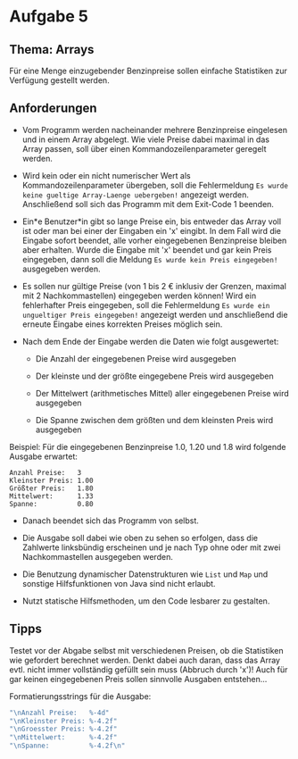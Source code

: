 # Aufgabe 5

## Thema: Arrays

Für eine Menge einzugebender Benzinpreise sollen einfache Statistiken zur Verfügung gestellt werden.

## Anforderungen

* Vom Programm werden nacheinander mehrere Benzinpreise eingelesen und in einem Array abgelegt. Wie viele Preise dabei maximal in das Array passen, soll über einen Kommandozeilenparameter geregelt werden.

* Wird kein oder ein nicht numerischer Wert als Kommandozeilenparameter übergeben, soll die Fehlermeldung `Es wurde keine gueltige Array-Laenge uebergeben!` angezeigt werden. Anschließend soll sich das Programm mit dem Exit-Code 1 beenden.

* Ein*e Benutzer\*in gibt so lange Preise ein, bis entweder das Array voll ist oder man bei einer der Eingaben ein 'x' eingibt. In dem Fall wird die Eingabe sofort beendet, alle vorher eingegebenen Benzinpreise bleiben aber erhalten. Wurde die Eingabe mit 'x' beendet und gar kein Preis eingegeben, dann soll die Meldung `Es wurde kein Preis eingegeben!` ausgegeben werden.

* Es sollen nur gültige Preise (von 1 bis 2 € inklusiv der Grenzen, maximal mit 2 Nachkommastellen) eingegeben werden können! Wird ein fehlerhafter Preis eingegeben, soll die Fehlermeldung `Es wurde ein ungueltiger Preis eingegeben!` angezeigt werden und anschließend die erneute Eingabe eines korrekten Preises möglich sein.

* Nach dem Ende der Eingabe werden die Daten wie folgt ausgewertet:

  * Die Anzahl der eingegebenen Preise wird ausgegeben

  * Der kleinste und der größte eingegebene Preis wird ausgegeben

  * Der Mittelwert (arithmetisches Mittel) aller eingegebenen Preise wird ausgegeben

  * Die Spanne zwischen dem größten und dem kleinsten Preis wird ausgegeben

Beispiel:
Für die eingegebenen Benzinpreise 1.0, 1.20 und 1.8 wird folgende Ausgabe erwartet:

  ```
  Anzahl Preise:   3
  Kleinster Preis: 1.00
  Größter Preis:   1.80
  Mittelwert:      1.33
  Spanne:          0.80
  ```

* Danach beendet sich das Programm von selbst.

* Die Ausgabe soll dabei wie oben zu sehen so erfolgen, dass die Zahlwerte linksbündig erscheinen und je nach Typ ohne oder mit zwei Nachkommastellen ausgegeben werden.

* Die Benutzung dynamischer Datenstrukturen wie `List` und `Map` und sonstige Hilfsfunktionen von Java sind nicht erlaubt.

* Nutzt statische Hilfsmethoden, um den Code lesbarer zu gestalten.

## Tipps

Testet vor der Abgabe selbst mit verschiedenen Preisen, ob die Statistiken wie gefordert berechnet werden. Denkt dabei
auch daran, dass das Array evtl. nicht immer vollständig gefüllt sein muss (Abbruch durch 'x')! Auch für gar keinen
eingegebenen Preis sollen sinnvolle Ausgaben entstehen...

Formatierungsstrings für die Ausgabe:
```java
"\nAnzahl Preise:   %-4d"
"\nKleinster Preis: %-4.2f"
"\nGroesster Preis: %-4.2f"
"\nMittelwert:      %-4.2f"
"\nSpanne:          %-4.2f\n"
```
